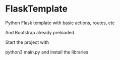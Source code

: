 # FlaskTemplate

Python Flask template with basic actions, routes, etc

And Bootstrap already preloaded

Start the project with

python3 main.py
and install the libraries
